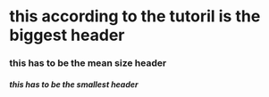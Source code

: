 # this according to the tutoril is the biggest header
### this has to be the mean size header
##### this has to be the smallest header
